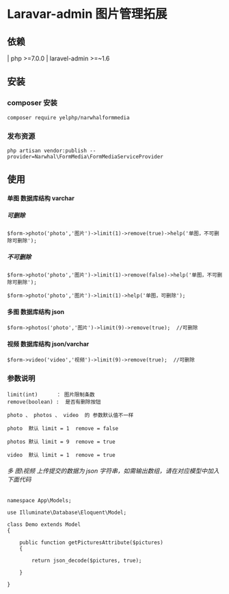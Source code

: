 # Laravar-admin 图片管理拓展

## 依赖

| php   >=7.0.0 
| laravel-admin   >=~1.6 

## 安装

### composer 安装

```
composer require yelphp/narwhalformmedia
```


### 发布资源

```
php artisan vendor:publish --provider=Narwhal\FormMedia\FormMediaServiceProvider
```

## 使用

#### 单图 数据库结构 varchar

##### 可删除

```
$form->photo('photo','图片')->limit(1)->remove(true)->help('单图，不可删除可删除');
```

##### 不可删除

```
$form->photo('photo','图片')->limit(1)->remove(false)->help('单图，不可删除可删除');

$form->photo('photo','图片')->limit(1)->help('单图，可删除');
```

#### 多图 数据库结构 json

```
$form->photos('photo','图片')->limit(9)->remove(true);  //可删除

```

#### 视频 数据库结构 json/varchar

```
$form->video('video','视频')->limit(9)->remove(true);  //可删除

```

### 参数说明
```
limit(int)      ： 图片限制条数
remove(boolean) :  是否有删除按钮   

photo 、 photos 、 video  的 参数默认值不一样

photo  默认 limit = 1  remove = false

photos 默认 limit = 9  remove = true

video  默认 limit = 1  remove = true
```


###### 多 图\视频 上传提交的数据为 json 字符串，如需输出数组，请在对应模型中加入下面代码
```
namespace App\Models;

use Illuminate\Database\Eloquent\Model;

class Demo extends Model
{
	
	public function getPicturesAttribute($pictures)
	{

	    return json_decode($pictures, true);

	}

}
```
